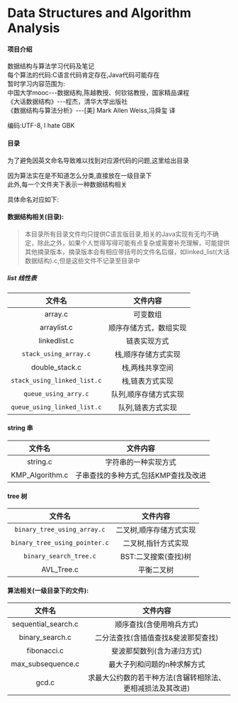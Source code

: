 # Data Structures and Algorithm Analysis

#### 项目介绍
数据结构与算法学习代码及笔记  
每个算法的代码:C语言代码肯定存在,Java代码可能存在  
暂时学习内容范围为:  
中国大学mooc---数据结构,陈越教授、何钦铭教授，国家精品课程  
《大话数据结构》---程杰，清华大学出版社  
《数据结构与算法分析》---[美] Mark Allen Weiss,冯舜玺 译  

编码:UTF-8, I hate GBK  

#### 目录
为了避免因英文命名导致难以找到对应源代码的问题,这里给出目录  

因为算法实在是不知道怎么分类,直接放在一级目录下  
此外,每一个文件夹下表示一种数据结构相关

具体命名对应如下:  

#### 数据结构相关(目录):  
> 本目录所有目录文件均只提供C语言版目录,相关的Java实现有无均不确定，除此之外，如果个人觉得写得可能有点复杂或需要补充理解，可能提供其他摘录版本，摘录版本会有相应带括号的文件名后缀，如linked_list(大话数据结构).c,但是这些文件不记录至目录中

##### list	线性表
|文件名|文件内容|  
|:--:|:--:|  
|array.c|可变数组|
|arraylist.c|顺序存储方式，数组实现|
|linkedlist.c|链表实现方式|
|```stack_using_array.c```|栈,顺序存储方式实现|
|double_stack.c|栈,两栈共享空间|
|```stack_using_linked_list.c```|栈,链表方式实现|
|```queue_using_arry.c```|队列,顺序存储方式实现|
|```queue_using_linked_list.c```|队列,链表方式实现|

#### string 串
|文件名|文件内容|  
|:--:|:--:|  
|string.c|字符串的一种实现方式|
| KMP_Algorithm.c |子串查找的多种方式,包括KMP查找及改进|

#### tree 树
|文件名|文件内容|  
|:--:|:--:|  
|```binary_tree_using_array.c```|二叉树,顺序存储方式实现|
|```binary_tree_using_pointer.c```|二叉树,指针方式实现|
|```binary_search_tree.c```|BST:二叉搜索(查找)树|
|AVL_Tree.c|平衡二叉树|

#### 算法相关(一级目录下的文件):
|文件名|文件内容|  
|:--:|:--:|  
|sequential_search.c|顺序查找(含使用哨兵方式)|  
|binary_search.c|二分法查找(含插值查找&斐波那契查找)|  
|fibonacci.c|斐波那契数列(含为递归方式)|  
|max_subsequence.c|最大子列和问题的n种求解方式|  
|gcd.c|求最大公约数的若干种方法(含辗转相除法、更相减损法及其改进)|  
